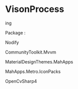 # VisonProcess
ing

Package :

Nodify

CommunityToolkit.Mvvm

MaterialDesignThemes.MahApps

MahApps.Metro.IconPacks

OpenCvSharp4






